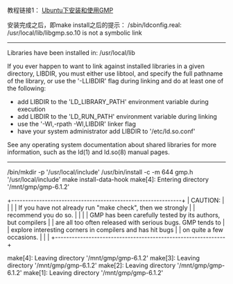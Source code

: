 教程链接1： [Ubuntu下安装和使用GMP](https://blog.csdn.net/win_in_action/article/details/46956245)


安装完成之后，即make install之后的提示：
/sbin/ldconfig.real: /usr/local/lib/libgmp.so.10 is not a symbolic link

----------------------------------------------------------------------
Libraries have been installed in:
   /usr/local/lib

If you ever happen to want to link against installed libraries
in a given directory, LIBDIR, you must either use libtool, and
specify the full pathname of the library, or use the '-LLIBDIR'
flag during linking and do at least one of the following:
   - add LIBDIR to the 'LD_LIBRARY_PATH' environment variable
     during execution
   - add LIBDIR to the 'LD_RUN_PATH' environment variable
     during linking
   - use the '-Wl,-rpath -Wl,LIBDIR' linker flag
   - have your system administrator add LIBDIR to '/etc/ld.so.conf'

See any operating system documentation about shared libraries for
more information, such as the ld(1) and ld.so(8) manual pages.

----------------------------------------------------------------------
 /bin/mkdir -p '/usr/local/include'
 /usr/bin/install -c -m 644 gmp.h '/usr/local/include'
make  install-data-hook
make[4]: Entering directory '/mnt/gmp/gmp-6.1.2'

+-------------------------------------------------------------+
| CAUTION:                                                    |
|                                                             |
| If you have not already run "make check", then we strongly  |
| recommend you do so.                                        |
|                                                             |
| GMP has been carefully tested by its authors, but compilers |
| are all too often released with serious bugs.  GMP tends to |
| explore interesting corners in compilers and has hit bugs   |
| on quite a few occasions.                                   |
|                                                             |
+-------------------------------------------------------------+

make[4]: Leaving directory '/mnt/gmp/gmp-6.1.2'
make[3]: Leaving directory '/mnt/gmp/gmp-6.1.2'
make[2]: Leaving directory '/mnt/gmp/gmp-6.1.2'
make[1]: Leaving directory '/mnt/gmp/gmp-6.1.2'

